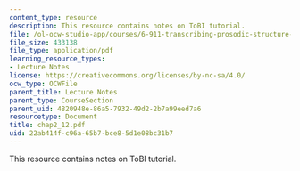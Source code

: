 ```yaml
---
content_type: resource
description: This resource contains notes on ToBI tutorial.
file: /ol-ocw-studio-app/courses/6-911-transcribing-prosodic-structure-of-spoken-utterances-with-tobi-january-iap-2006/22ab414fc96a65b7bce85d1e08bc31b7_chap2_12.pdf
file_size: 433138
file_type: application/pdf
learning_resource_types:
- Lecture Notes
license: https://creativecommons.org/licenses/by-nc-sa/4.0/
ocw_type: OCWFile
parent_title: Lecture Notes
parent_type: CourseSection
parent_uid: 4820948e-86a5-7932-49d2-2b7a99eed7a6
resourcetype: Document
title: chap2_12.pdf
uid: 22ab414f-c96a-65b7-bce8-5d1e08bc31b7
---
```

This resource contains notes on ToBI tutorial.